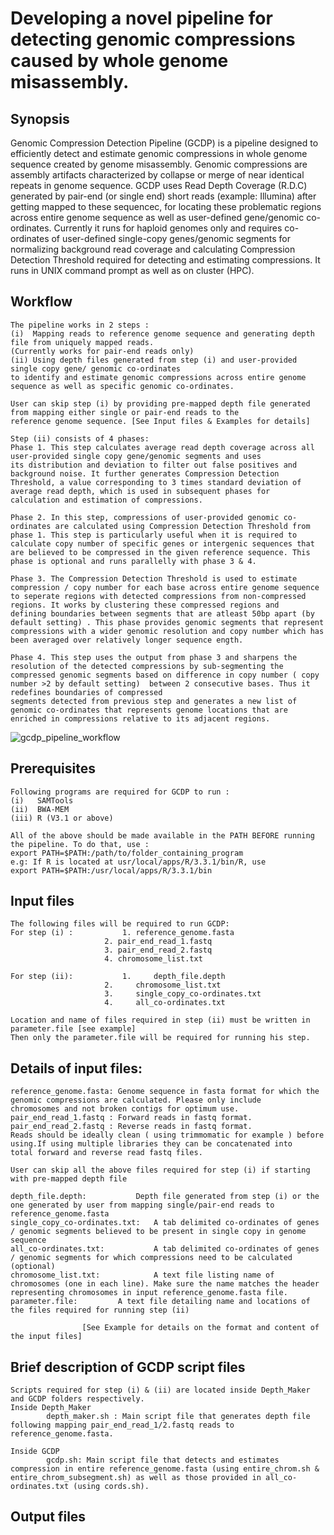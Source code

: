 #  Developing a novel pipeline for detecting genomic compressions caused by whole genome misassembly.

## Synopsis

Genomic Compression Detection Pipeline (GCDP) is a pipeline designed to efficiently detect and estimate genomic compressions in 		whole genome sequence created by genome misassembly. Genomic compressions are assembly artifacts characterized by collapse or merge of near identical repeats in genome sequence. GCDP uses Read Depth Coverage (R.D.C) generated by pair-end (or single end) short reads (example: Illumina) after getting mapped to these sequencec, for locating these problematic regions across entire genome sequence as well as user-defined gene/genomic co-	ordinates. Currently it runs for haploid genomes only and requires co-ordinates of user-defined single-copy genes/genomic segments for normalizing background read coverage and calculating Compression Detection Threshold required for detecting and estimating compressions. It runs in UNIX command prompt as well as on cluster (HPC).

## Workflow

	The pipeline works in 2 steps :
	(i)  Mapping reads to reference genome sequence and generating depth file from uniquely mapped reads. 
	(Currently works for pair-end reads only)
	(ii) Using depth files generated from step (i) and user-provided single copy gene/ genomic co-ordinates
	to identify and estimate genomic compressions across entire genome sequence as well as specific genomic co-ordinates.
	
	User can skip step (i) by providing pre-mapped depth file generated from mapping either single or pair-end reads to the 
	reference genome sequence. [See Input files & Examples for details] 
	
	Step (ii) consists of 4 phases:
	Phase 1. This step calculates average read depth coverage across all user-provided single copy gene/genomic segments and uses 
	its distribution and deviation to filter out false positives and background noise. It further generates Compression Detection 
	Threshold, a value corresponding to 3 times standard deviation of average read depth, which is used in subsequent phases for
	calculation and estimation of compressions. 
	
	Phase 2. In this step, compressions of user-provided genomic co-ordinates are calculated using Compression Detection Threshold from
	phase 1. This step is particularly useful when it is required to calculate copy number of specific genes or intergenic sequences that
	are believed to be compressed in the given reference sequence. This phase is optional and runs parallelly with phase 3 & 4.  
	
	Phase 3. The Compression Detection Threshold is used to estimate compression / copy number for each base across entire genome sequence
	to seperate regions with detected compressions from non-compressed regions. It works by clustering these compressed regions and 
	defining boundaries between segments that are atleast 50bp apart (by default setting) . This phase provides genomic segments that represent 
	compressions with a wider genomic resolution and copy number which has been averaged over relatively longer sequence ength. 
	
	Phase 4. This step uses the output from phase 3 and sharpens the resolution of the detected compressions by sub-segmenting the 	
	compressed genomic segments based on difference in copy number ( copy number >2 by default setting)  between 2 consecutive bases. Thus it redefines boundaries of compressed
	segments detected from previous step and generates a new list of genomic co-ordinates that represents genome locations that are 
	enriched in compressions relative to its adjacent regions. 
	
		
	
![gcdp_pipeline_workflow](https://user-images.githubusercontent.com/4494942/33569649-4fad280c-d8f8-11e7-83c1-9b3966a35d62.png)
	
	         

## Prerequisites

	Following programs are required for GCDP to run :
	(i)   SAMTools 
	(ii)  BWA-MEM 
	(iii) R (V3.1 or above)
	
	All of the above should be made available in the PATH BEFORE running the pipeline. To do that, use : 
	export PATH=$PATH:/path/to/folder_containing_program 	
	e.g: If R is located at usr/local/apps/R/3.3.1/bin/R, use
	export PATH=$PATH:/usr/local/apps/R/3.3.1/bin

## Input files
	
	The following files will be required to run GCDP: 
	For step (i) : 			 1.	reference_genome.fasta 
				         2.	pair_end_read_1.fastq 
				         3.	pair_end_read_2.fastq 
				         4.	chromosome_list.txt
				  
	For step (ii): 			 1. 	depth_file.depth 
				         2. 	chromosome_list.txt
				         3. 	single_copy_co-ordinates.txt 
				         4. 	all_co-ordinates.txt
				   
	Location and name of files required in step (ii) must be written in parameter.file [see example] 
	Then only the parameter.file will be required for running his step.
	
## Details of input files:
	
	reference_genome.fasta: Genome sequence in fasta format for which the genomic compressions are calculated. Please only include 
	chromosomes and not broken contigs for optimum use.
	pair_end_read_1.fastq : Forward reads in fastq format. 
	pair_end_read_2.fastq : Reverse reads in fastq format. 
	Reads should be ideally clean ( using trimmomatic for example ) before using.If using multiple libraries they can be concatenated into   total forward and reverse read fastq files.							                   
    
	User can skip all the above files required for step (i) if starting with pre-mapped depth file
	
	depth_file.depth: 	        Depth file generated from step (i) or the one generated by user from mapping single/pair-end reads to reference_genome.fasta 
	single_copy_co-ordinates.txt:	A tab delimited co-ordinates of genes / genomic segments believed to be present in single copy in genome sequence
	all_co-ordinates.txt:	        A tab delimited co-ordinates of genes / genomic segments for which compressions need to be calculated (optional)
	chromosome_list.txt:	        A text file listing name of chromosomes (one in each line). Make sure the name matches the header    representing chromosomes in input reference_genome.fasta file.
	parameter.file:			A text file detailing name and locations of the files required for running step (ii)
	
	                [See Example for details on the format and content of the input files] 									
	
	
##  Brief description of GCDP script files
	
	Scripts required for step (i) & (ii) are located inside Depth_Maker and GCDP folders respectively. 
	Inside Depth_Maker
			depth_maker.sh : Main script file that generates depth file following mapping pair_end_read_1/2.fastq reads to reference_genome.fasta. 
							
	Inside GCDP 
			gcdp.sh: Main script file that detects and estimates compression in entire reference_genome.fasta (using entire_chrom.sh & entire_chrom_subsegment.sh) as well as those provided in all_co-ordinates.txt (using cords.sh). 
	
##  Output files 
	
